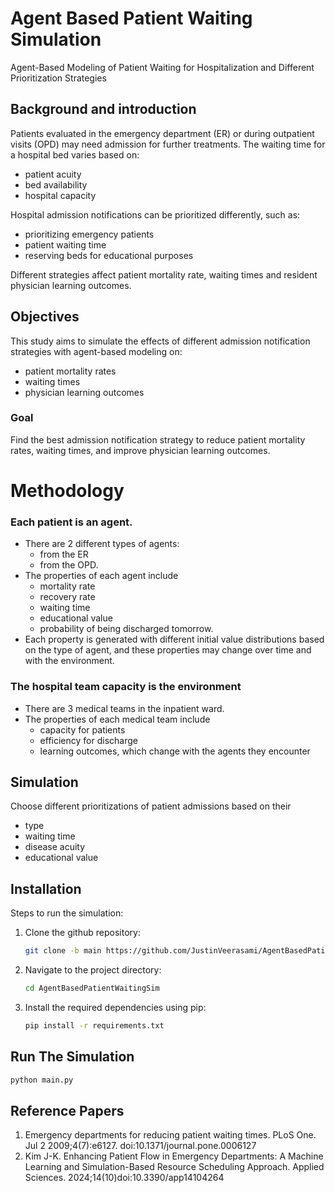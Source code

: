 # Agent Based Patient Waiting Simulation
Agent-Based Modeling of Patient Waiting for Hospitalization and Different Prioritization Strategies

## Background and introduction
Patients evaluated in the emergency department (ER) or during outpatient
visits (OPD) may need admission for further treatments. The waiting time 
for a hospital bed varies based on:

- patient acuity
- bed availability
- hospital capacity

Hospital admission notifications can be prioritized differently, such as:
- prioritizing emergency patients
- patient waiting time
- reserving beds for educational purposes

Different strategies affect patient mortality rate,
waiting times and resident physician learning outcomes.

## Objectives
This study aims to simulate the effects of different admission notification 
strategies with agent-based modeling on:
- patient mortality rates
- waiting times
- physician learning outcomes

### Goal
Find the best admission notification strategy to reduce patient mortality rates, waiting times, and improve physician learning outcomes.

# Methodology
### Each patient is an agent.
- There are 2 different types of agents:
  - from the ER
  - from the OPD.
- The properties of each agent include
  - mortality rate
  - recovery rate
  - waiting time
  - educational value
  - probability of being discharged tomorrow.
- Each property is generated with different initial value distributions based on the type of agent, and these properties may change over time and with the environment.
  
### The hospital team capacity is the environment
- There are 3 medical teams in the inpatient ward.
- The properties of each medical team include
  - capacity for patients
  - efficiency for discharge
  - learning outcomes, which change with the agents they encounter
  
## Simulation
Choose different prioritizations of patient admissions based on their 
- type
- waiting time
- disease acuity
- educational value

## Installation
Steps to run the simulation:

1. Clone the github repository:
    ```bash
    git clone -b main https://github.com/JustinVeerasami/AgentBasedPatientWaitingSim.git
    ```

2. Navigate to the project directory:
    ```bash
    cd AgentBasedPatientWaitingSim
    ```

3. Install the required dependencies using pip:
    ```bash
    pip install -r requirements.txt
    ```
## Run The Simulation
```bash
python main.py
```


## Reference Papers
1.	Emergency departments for reducing patient waiting times. PLoS One. Jul 2 2009;4(7):e6127. doi:10.1371/journal.pone.0006127
2.	Kim J-K. Enhancing Patient Flow in Emergency Departments: A Machine Learning and Simulation-Based Resource Scheduling Approach. Applied Sciences. 2024;14(10)doi:10.3390/app14104264


